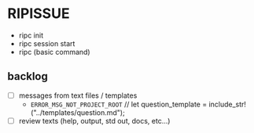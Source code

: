 # RIPISSUE

- ripc init
- ripc session start
- ripc (basic command)

## backlog

- [ ] messages from text files / templates
  - `ERROR_MSG_NOT_PROJECT_ROOT`
  // let question_template = include_str!("../templates/question.md");
- [ ] review texts (help, output, std out, docs, etc...)
